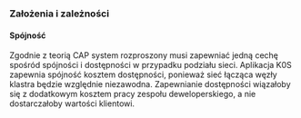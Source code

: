 ### Założenia i zależności
#### Spójność

Zgodnie z teorią CAP system rozproszony musi zapewniać jedną cechę spośród spójności i dostępności w przypadku podziału sieci. Aplikacja K0S zapewnia spójność kosztem dostępności, ponieważ sieć łącząca węzły klastra będzie względnie niezawodna. Zapewnianie dostępności wiązałoby się z dodatkowym kosztem pracy zespołu deweloperskiego, a nie dostarczałoby wartości klientowi.

